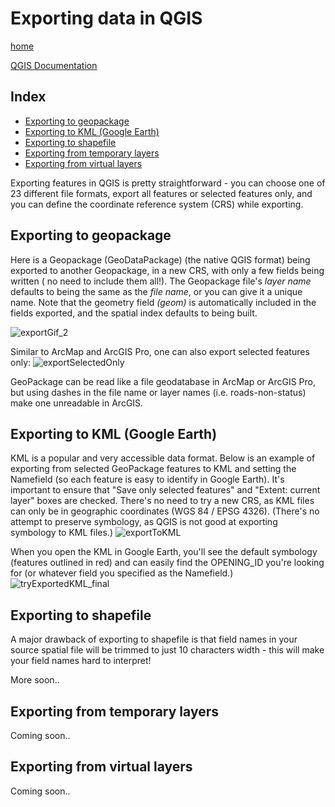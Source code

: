 
# Exporting data in QGIS

[home](../README.md)

[QGIS Documentation](https://docs.qgis.org/testing/en/docs/gentle_gis_introduction/data_capture.html)

## Index
* [Exporting to geopackage](#Exporting-to-geopackage)
* [Exporting to KML (Google Earth)](#Exporting-to-KML)
* [Exporting to shapefile](#Exporting-to-shapefile)
* [Exporting from temporary layers](#Exporting-from-temporary-layers)
* [Exporting from virtual layers](#Exporting-from-virtual-layers)

Exporting features in QGIS is pretty straightforward - you can choose one of 23 different file formats, export all features or selected features only, and you can define the coordinate reference system (CRS) while exporting.

## Exporting to geopackage
Here is a Geopackage (GeoDataPackage) (the native QGIS format) being exported to another Geopackage, in a new CRS, with only a few fields being written ( no need to include them all!). The Geopackage file's *layer name* defaults to being the same as the *file name*, or you can give it a unique name. Note that the geometry field *(geom)*  is automatically included in the fields exported, and the spatial index defaults to being built.

![exportGif_2](https://github.com/gecko2019/gis-pantry/blob/master/docs/getting-started-with-QGIS/images/exportGif_2.gif "Wheeeee!!")

Similar to ArcMap and ArcGIS Pro, one can also export selected features only:
![exportSelectedOnly](https://github.com/gecko2019/gis-pantry/blob/master/docs/getting-started-with-QGIS/images/exportSelectedOnly.gif "Just these polygons..")

GeoPackage can be read like a file geodatabase in ArcMap or ArcGIS Pro, but using dashes in the file name or layer names (i.e. roads-non-status) make one unreadable in ArcGIS.

## Exporting to KML (Google Earth)

KML is a popular and very accessible data format. Below is an example of exporting from selected GeoPackage features to KML and setting the Namefield (so each feature is easy to identify in Google Earth). It's important to ensure that "Save only selected features" and "Extent: current layer" boxes are checked. There's no need to try a new CRS, as KML files can only be in geographic coordinates (WGS 84 / EPSG 4326). (There's no attempt to preserve symbology, as QGIS is not good at exporting symbology to KML files.)
![exportToKML](https://github.com/gecko2019/gis-pantry/blob/master/docs/getting-started-with-QGIS/images/exportToKML.gif "Oh yeahhhh!!")

When you open the KML in Google Earth, you'll see the default symbology (features outlined in red) and can easily find the OPENING_ID you're looking for (or whatever field you specified as the Namefield.)
![tryExportedKML_final](https://github.com/gecko2019/gis-pantry/blob/master/docs/getting-started-with-QGIS/images/tryExportedKML_final.gif "That'll do!")

## Exporting to shapefile
A major drawback of exporting to shapefile is that field names in your source spatial file will be trimmed to just 10 characters width - this will make your field names hard to interpret!

More soon..

## Exporting from temporary layers
Coming soon..

## Exporting from virtual layers
Coming soon..
